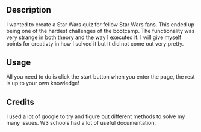 # <Your-Project-Title>

## Description

I wanted to create a Star Wars quiz for fellow Star Wars fans. This ended up being one of the hardest challenges of the bootcamp. The functionality was very strange in both theory and the way I executed it. I will give myself points for creativty in how I solved it but it did not come out very pretty. 

## Usage

All you need to do is click the start button when you enter the page, the rest is up to your own knowledge!

## Credits

I used a lot of google to try and figure out different methods to solve my many issues. W3 schools had a lot of useful documentation.